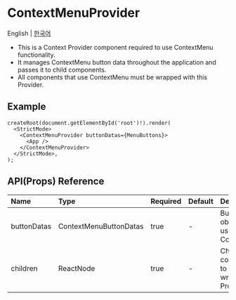 # ContextMenuProvider

English | [한국어](../ko/component_contextmenuprovider.md)

- This is a Context Provider component required to use ContextMenu functionality.
- It manages ContextMenu button data throughout the application and passes it to child components.
- All components that use ContextMenu must be wrapped with this Provider.

## Example

```tsx
createRoot(document.getElementById('root')!).render(
  <StrictMode>
    <ContextMenuProvider buttonDatas={MenuButtons}>
      <App />
    </ContextMenuProvider>
  </StrictMode>,
);
```

## API(Props) Reference

| Name        | Type                   | Required | Default | Description                                  |
| :---------- | :--------------------- | :------- | :------ | :------------------------------------------- |
| buttonDatas | ContextMenuButtonDatas | true     | -       | Button data object to be used in ContextMenu |
| children    | ReactNode              | true     | -       | Child components to be wrapped by Provider   |
